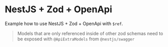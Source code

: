 # NestJS + Zod + OpenApi

Example how to use NestJS + Zod + OpenApi with `$ref`.

> Models that are only referenced inside of other zod schemas need to be exposed with `@ApiExtraModels` from `@nestjs/swagger`